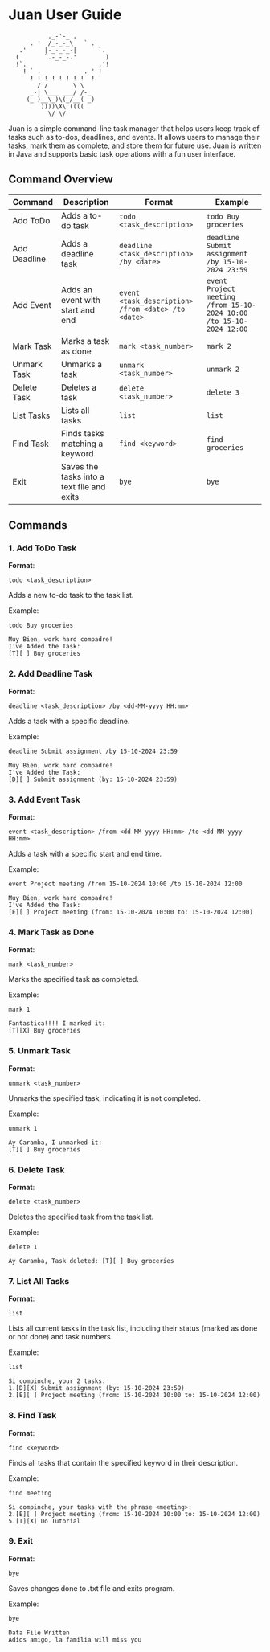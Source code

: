 # Juan User Guide

               ._-'-_ .
          . '  /_-_-_\   ` .
       .'     |-_-_-_-|      `.
      (       `.-_-_-.'        )
      !`.                    .'!
        ! ` .            . ' !
          ! ! ! ! ! ! ! !  !
            / /       \ \
          _-| \___ ___/ /-_
         (_ )__\_)\(_/__( _)
             ))))\X\ ((((
               \/ \/ 

Juan is a simple command-line task manager that helps users keep track of tasks such as to-dos, deadlines, and events. It allows users to manage their tasks, mark them as complete, and store them for future use. Juan is written in Java and supports basic task operations with a fun user interface.


## Command Overview

| Command       | Description                                | Format                                             | Example                                                             |
|---------------|--------------------------------------------|----------------------------------------------------|---------------------------------------------------------------------|
| Add ToDo      | Adds a to-do task                          | `todo <task_description>`                          | `todo Buy groceries`                                                |
| Add Deadline  | Adds a deadline task                       | `deadline <task_description> /by <date>`           | `deadline Submit assignment /by 15-10-2024 23:59`                   |
| Add Event     | Adds an event with start and end           | `event <task_description> /from <date> /to <date>` | `event Project meeting /from 15-10-2024 10:00 /to 15-10-2024 12:00` |
| Mark Task     | Marks a task as done                       | `mark <task_number>`                               | `mark 2`                                                            |
| Unmark Task   | Unmarks a task                             | `unmark <task_number>`                             | `unmark 2`                                                          |
| Delete Task   | Deletes a task                             | `delete <task_number>`                             | `delete 3`                                                          |
| List Tasks    | Lists all tasks                            | `list`                                             | `list`                                                              |
| Find Task     | Finds tasks matching a keyword             | `find <keyword>`                                   | `find groceries`                                                    |
| Exit          | Saves the tasks into a text file and exits | `bye`                                              | `bye`                                                               |


## Commands

### 1. Add ToDo Task

**Format**:
```
todo <task_description>
```

Adds a new to-do task to the task list.

Example:
```
todo Buy groceries

Muy Bien, work hard compadre!
I've Added the Task:
[T][ ] Buy groceries
```

### 2. Add Deadline Task

**Format**:
```
deadline <task_description> /by <dd-MM-yyyy HH:mm>
```

Adds a task with a specific deadline.

Example:
```
deadline Submit assignment /by 15-10-2024 23:59

Muy Bien, work hard compadre!
I've Added the Task:
[D][ ] Submit assignment (by: 15-10-2024 23:59)
```

### 3. Add Event Task

**Format**:
```
event <task_description> /from <dd-MM-yyyy HH:mm> /to <dd-MM-yyyy HH:mm>
```

Adds a task with a specific start and end time.

Example:
```
event Project meeting /from 15-10-2024 10:00 /to 15-10-2024 12:00

Muy Bien, work hard compadre!
I've Added the Task:
[E][ ] Project meeting (from: 15-10-2024 10:00 to: 15-10-2024 12:00)
```

### 4. Mark Task as Done

**Format**:
```
mark <task_number>
```

Marks the specified task as completed.

Example:
```
mark 1

Fantastica!!!! I marked it:
[T][X] Buy groceries
```

### 5. Unmark Task

**Format**:
```
unmark <task_number>
```

Unmarks the specified task, indicating it is not completed.

Example:
```
unmark 1

Ay Caramba, I unmarked it:
[T][ ] Buy groceries
```

### 6. Delete Task

**Format**:
```
delete <task_number>
```

Deletes the specified task from the task list.

Example:
```
delete 1

Ay Caramba, Task deleted: [T][ ] Buy groceries
```

### 7. List All Tasks

**Format**:
```
list
```

Lists all current tasks in the task list, including their status (marked as done or not done) and task numbers.

Example:
```
list

Si compinche, your 2 tasks:
1.[D][X] Submit assignment (by: 15-10-2024 23:59)
2.[E][ ] Project meeting (from: 15-10-2024 10:00 to: 15-10-2024 12:00)
```

### 8. Find Task

**Format**:
```
find <keyword>
```

Finds all tasks that contain the specified keyword in their description.

Example:
```
find meeting

Si compinche, your tasks with the phrase <meeting>:
2.[E][ ] Project meeting (from: 15-10-2024 10:00 to: 15-10-2024 12:00)
5.[T][X] Do Tutorial
```

### 9. Exit

**Format**:
```
bye
```
Saves changes done to .txt file and exits program.

Example:

```
bye

Data File Written
Adios amigo, la familia will miss you
```